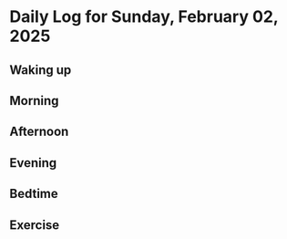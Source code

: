 # Daily Log for Sunday, February 02, 2025

## Waking up

## Morning

## Afternoon

## Evening

## Bedtime

## Exercise

